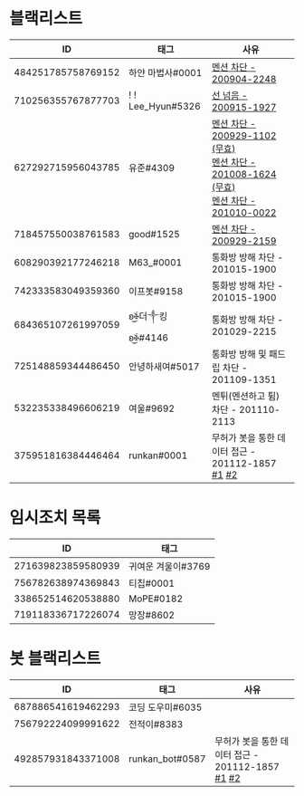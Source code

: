 # 블랙리스트
| ID | 태그 | 사유 |
|----|------|------|
| 484251785758769152 | 하얀 마법사#0001       | [멘션 차단 - 200904-2248](https://discordapp.com/channels/645137556777992203/705020718857060392/751438517292368053)
| 710256355767877703 | ! ! Lee_Hyun#5326      | [선 넘음 - 200915-1927](https://discordapp.com/channels/645137556777992203/751408284837216387/755374284922290246)
| 627292715956043785 | 유준#4309              | [멘션 차단 - 200929-1102 (무효)](https://discordapp.com/channels/645137556777992203/752718555786641509/760320563570016327) <br> [멘션 차단 - 201008-1624 (무효)](https://discordapp.com/channels/645137556777992203/722411372440191016/763662995490209795) <br> [멘션 차단 - 201010-0022](https://discordapp.com/channels/645137556777992203/752718555786641509/764145808282746880)
| 718457550038761583 | good#1525              | [멘션 차단 - 200929-2159](https://discordapp.com/channels/645137556777992203/752718555786641509/760485978091290634)
| 608290392177246218 | M63_#0001              | 통화방 방해 차단 - 201015-1900
| 742333583049359360 | 이프봇#9158            | 통화방 방해 차단 - 201015-1900
| 684365107261997059 | ʚۣۜ͜✠더༒킹ʚۣۜ͜✠#4146     | 통화방 방해 차단 - 201029-2215
| 725148859344486450 | 안녕하새여#5017        | 통화방 방해 및 패드립 차단 - 201109-1351
| 532235338496606219 | 여울#9692              | 멘튀(멘션하고 튐) 차단 - 201110-2113
| 375951816384446464 | runkan#0001            | 무허가 봇을 통한 데이터 접근 - 201112-1857 [#1](https://discordapp.com/channels/645137556777992203/726719437725761606/776374266840612904) [#2](https://discordapp.com/channels/645137556777992203/726719437725761606/776374340656300052)

# 임시조치 목록
| ID | 태그 |
|----|------|
| 271639823859580939 | 귀여운 겨울이#3769
| 756782638974369843 | 티칩#0001
| 338652514620538880 | MoPE#0182
| 719118336717226074 | 망장#8602

# 봇 블랙리스트
| ID | 태그 | 사유 |
|----|------|------|
| 687886541619462293 | 코딩 도우미#6035    |
| 756792224099991622 | 전적이#8383         |
| 492857931843371008 | runkan_bot#0587     | 무허가 봇을 통한 데이터 접근 - 201112-1857 [#1](https://discordapp.com/channels/645137556777992203/726719437725761606/776374266840612904) [#2](https://discordapp.com/channels/645137556777992203/726719437725761606/776374340656300052)
